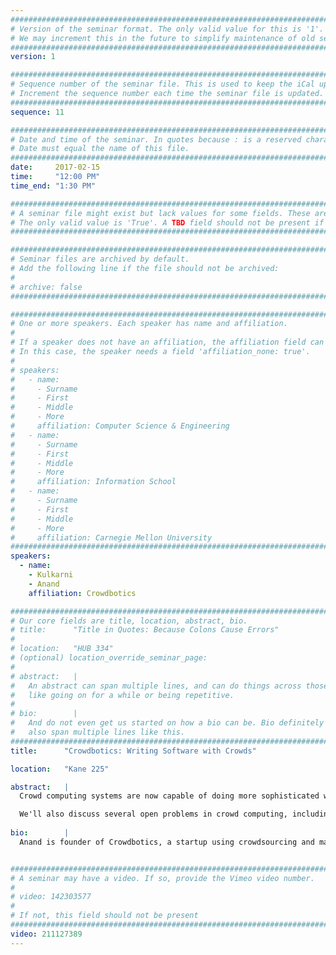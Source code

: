 ```yaml
---
################################################################################
# Version of the seminar format. The only valid value for this is '1'. 
# We may increment this in the future to simplify maintenance of old seminars.
################################################################################
version: 1

################################################################################
# Sequence number of the seminar file. This is used to keep the iCal up to date.
# Increment the sequence number each time the seminar file is updated.
################################################################################
sequence: 11

################################################################################
# Date and time of the seminar. In quotes because : is a reserved character.
# Date must equal the name of this file.
################################################################################
date:     2017-02-15
time:     "12:00 PM"
time_end: "1:30 PM"

################################################################################
# A seminar file might exist but lack values for some fields. These are 'TBD'. 
# The only valid value is 'True'. A TBD field should not be present if 'False'.
################################################################################

################################################################################
# Seminar files are archived by default.
# Add the following line if the file should not be archived:
#
# archive: false
################################################################################

################################################################################
# One or more speakers. Each speaker has name and affiliation.
#
# If a speaker does not have an affiliation, the affiliation field can be removed.
# In this case, the speaker needs a field 'affiliation_none: true'.
#
# speakers:
#   - name: 
#     - Surname
#     - First
#     - Middle
#     - More
#     affiliation: Computer Science & Engineering 
#   - name: 
#     - Surname
#     - First
#     - Middle
#     - More
#     affiliation: Information School 
#   - name: 
#     - Surname
#     - First
#     - Middle
#     - More
#     affiliation: Carnegie Mellon University 
################################################################################
speakers:
  - name:
    - Kulkarni
    - Anand
    affiliation: Crowdbotics

################################################################################
# Our core fields are title, location, abstract, bio.
# title:      "Title in Quotes: Because Colons Cause Errors"
# 
# location:   "HUB 334"
# (optional) location_override_seminar_page:
#
# abstract:   |
#   An abstract can span multiple lines, and can do things across those lines,
#   like going on for a while or being repetitive.
# 
# bio:        |
#   And do not even get us started on how a bio can be. Bio definitely can
#   also span multiple lines like this.
################################################################################
title:      "Crowdbotics: Writing Software with Crowds"

location:   "Kane 225"

abstract:   |
  Crowd computing systems are now capable of doing more sophisticated work than ever before, accelerating the pace of creative work such as creating movies, carrying out research, and writing stories. How can crowds be used to automate software creation? This is a complex problem, requiring good methods for expert selection, program synthesis and collaboration. We'll discuss strategies for accelerating software creation using crowds of geographically-diverse communities of software engineers, as well as the cultural and technical challenges that emerge.

  We'll also discuss several open problems in crowd computing, including efforts by our team and others to create a crowdsourcing compiler, a hypothetical system that can optimally divide an open-ended task between artificial intelligence systems and teams of humans. These systems blur the line between crowd-powered software and real-world organizations, raising important questions about the future of work.
  
bio:        |
  Anand is founder of Crowdbotics, a startup using crowdsourcing and machine intelligence to accelerate the process of software development. Crowdbotics brings developers from new-to-coding communities worldwide into a global community of software engineers that collaborate 1-1 with technology companies. Prior to that, Anand was Chief Scientist of LeadGenius, a Y Combinator-backed startup using human computation and deep learning to automate account-based marketing (ABM). Anand has been named as one of Forbes Magazine's "30 under 30" Top 30 Entrepreneurs Under 30. Anand has published in ACM, AAAI and IEEE magazines, journals, and conferences. Anand previously held a National Science Foundation graduate research fellowship in mathematics. He holds degrees in Industrial Engineering and Operations Research, Mathematics, and Physics from UC Berkeley.


################################################################################
# A seminar may have a video. If so, provide the Vimeo video number.
#
# video: 142303577
#
# If not, this field should not be present 
################################################################################
video: 211127389
---
```

